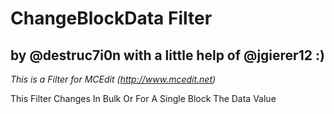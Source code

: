 # ChangeBlockData Filter
## by @destruc7i0n with a little help of @jgierer12 :)

*This is a Filter for MCEdit (http://www.mcedit.net)*

This Filter Changes In Bulk Or For A Single Block The Data Value